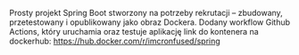 Prosty projekt Spring Boot stworzony na potrzeby rekrutacji – zbudowany, przetestowany i opublikowany jako obraz Dockera.
Dodany workflow Github Actions, który uruchamia oraz testuje aplikację
link do kontenera na dockerhub: https://hub.docker.com/r/imcronfused/spring
